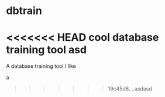 # dbtrain
<<<<<<< HEAD
cool database training tool
asd
=======
A database training tool
I like

a
>>>>>>> 19c45d6... asdasd
